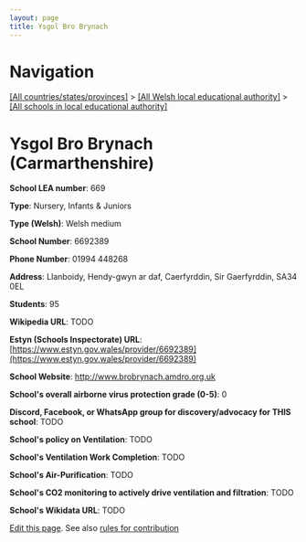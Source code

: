 ```yaml
---
layout: page
title: Ysgol Bro Brynach
---
```

# Navigation

[[All countries/states/provinces]](../../..) > [[All Welsh local educational authority]](../..) > [[All schools in local educational authority]](..)

# Ysgol Bro Brynach (Carmarthenshire)

**School LEA number**: 669

**Type**: Nursery, Infants & Juniors

**Type (Welsh)**: Welsh medium

**School Number**: 6692389

**Phone Number**: 01994 448268

**Address**: Llanboidy, Hendy-gwyn ar daf, Caerfyrddin, Sir Gaerfyrddin, SA34 0EL

**Students**: 95

**Wikipedia URL**: TODO

**Estyn (Schools Inspectorate) URL**: [https://www.estyn.gov.wales/provider/6692389](https://www.estyn.gov.wales/provider/6692389)

**School Website**: http://www.brobrynach.amdro.org.uk

**School's overall airborne virus protection grade (0-5)**: 0

**Discord, Facebook, or WhatsApp group for discovery/advocacy for THIS school**: TODO

**School's policy on Ventilation**: TODO

**School's Ventilation Work Completion**: TODO

**School's Air-Purification**: TODO

**School's CO2 monitoring to actively drive ventilation and filtration**: TODO

**School's Wikidata URL**: TODO




[Edit this page](https://github.com/VentilationProject/Wales/edit/prif/./Carmarthenshire/Ysgol_Bro_Brynach.md). See also [rules for contribution](../../../contribution-rules/)